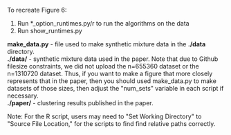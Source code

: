 To recreate Figure 6:

1. Run *_option_runtimes.py/r to run the algorithms on the data
2. Run show_runtimes.py

**make_data.py** - file used to make synthetic mixture data in the **./data** directory. \
**./data/** - synthetic mixture data used in the paper.
Note that due to Github filesize constraints, we did not upload the n=655360 dataset or the n=1310720 dataset.
Thus, if you want to make a figure that more closely represents that in the paper, then you should used make_data.py to make datasets of those sizes, then adjust the "num_sets" variable in each script if necessary. \
**./paper/** - clustering results published in the paper.

Note: For the R script, users may need to "Set Working Directory" to "Source File Location," for the scripts to find find relative paths correctly.